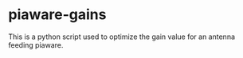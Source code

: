 # piaware-gains
This is a python script used to optimize the gain value for an antenna feeding piaware.
